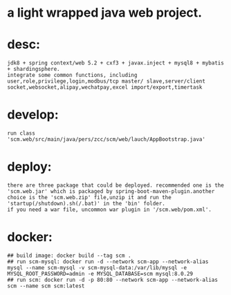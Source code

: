 # a light wrapped java web project.

# desc:
    jdk8 + spring context/web 5.2 + cxf3 + javax.inject + mysql8 + mybatis + shardingsphere.
    integrate some common functions, including
    user,role,privilege,login,modbus/tcp master/ slave,server/client socket,websocket,alipay,wechatpay,excel import/export,timertask
# develop:
    run class 'scm.web/src/main/java/pers/zcc/scm/web/lauch/AppBootstrap.java'
# deploy:    
    there are three package that could be deployed. recommended one is the 'scm.web.jar' which is packaged by spring-boot-maven-plugin.another choice is the 'scm.web.zip' file,unzip it and run the 'startup(/shutdown).sh(/.bat)' in the 'bin' folder.
    if you need a war file, uncommon war plugin in '/scm.web/pom.xml'.
# docker:
    ## build image: docker build --tag scm .
    ## run scm-mysql: docker run -d --network scm-app --network-alias mysql --name scm-mysql -v scm-mysql-data:/var/lib/mysql -e MYSQL_ROOT_PASSWORD=admin -e MYSQL_DATABASE=scm mysql:8.0.29
    ## run scm: docker run -d -p 80:80 --network scm-app --network-alias scm --name scm scm:latest    
